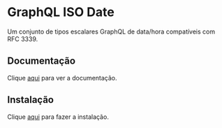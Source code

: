 # GraphQL ISO Date

Um conjunto de tipos escalares GraphQL de data/hora compatíveis com RFC 3339.

## Documentação

Clique [aqui](https://github.com/excitement-engineer/graphql-iso-date) para ver a documentação.

## Instalação

Clique [aqui](https://www.npmjs.com/package/graphql-iso-date) para fazer a instalação.